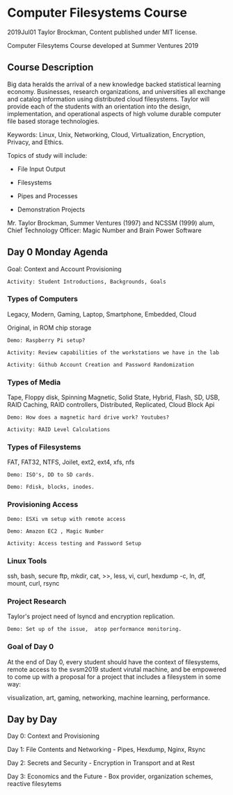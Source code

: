 
# Computer Filesystems Course

2019Jul01 Taylor Brockman, Content published under MIT license.

Computer Filesytems Course developed at Summer Ventures 2019


## Course Description

Big data heralds the arrival of a new knowledge backed statistical learning economy. Businesses, research organizations, and universities all exchange and catalog information using distributed cloud filesystems. Taylor will provide each of the students with an orientation into the design, implementation, and operational aspects of high volume durable computer file based storage technologies.

Keywords: Linux, Unix, Networking, Cloud, Virtualization, Encryption, Privacy, and Ethics.

Topics of study will include:

- File Input Output

- Filesystems

- Pipes and Processes

- Demonstration Projects

Mr. Taylor Brockman, Summer Ventures (1997) and NCSSM (1999) alum, Chief Technology Officer: Magic Number and Brain Power Software


## Day 0 Monday Agenda

Goal: Context and Account Provisioning

	Activity: Student Introductions, Backgrounds, Goals

### Types of Computers

Legacy, Modern, Gaming, Laptop, Smartphone, Embedded, Cloud

Original, in ROM chip storage

	Demo: Raspberry Pi setup?

	Activity: Review capabilities of the workstations we have in the lab

	Activity: Github Account Creation and Password Randomization


### Types of Media

Tape, Floppy disk, Spinning Magnetic, Solid State, Hybrid, Flash, SD, USB, RAID Caching, RAID controllers, Distributed, Replicated, Cloud Block Api

	Demo: How does a magnetic hard drive work? Youtubes?

	Activity: RAID Level Calculations

### Types of Filesystems

FAT, FAT32, NTFS, Joilet, ext2, ext4, xfs, nfs

	Demo: ISO's, DD to SD cards.

	Demo: Fdisk, blocks, inodes.

### Provisioning Access

	Demo: ESXi vm setup with remote access

	Demo: Amazon EC2 , Magic Number

	Activity: Access testing and Password Setup

### Linux Tools

ssh, bash, secure ftp, mkdir, cat, >>, less, vi, curl, hexdump -c, ln, df, mount, curl, rsync

### Project Research

Taylor's project need of lsyncd and encryption replication.

	Demo: Set up of the issue,  atop performance monitoring.


### Goal of Day 0

At the end of Day 0, every student should have the context of filesystems,  remote access to the svsm2019 student virutal machine, and be empowered to come up with a proposal for a project that includes a filesystem in some way:

visualization, art, gaming, networking, machine learning, performance.


## Day by Day

Day 0: Context and Provisioning

Day 1: File Contents and Networking - Pipes, Hexdump, Nginx, Rsync

Day 2: Secrets and Security - Encryption in Transport and at Rest

Day 3: Economics and the Future - Box provider, organization schemes, reactive filesytems



